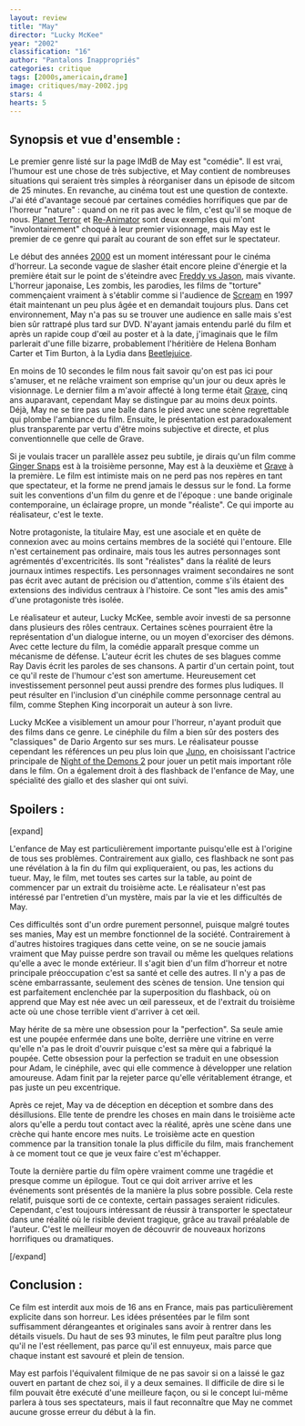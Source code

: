 ```yaml
---
layout: review
title: "May"
director: "Lucky McKee"
year: "2002"
classification: "16"
author: "Pantalons Inappropriés"
categories: critique
tags: [2000s,americain,drame]
image: critiques/may-2002.jpg
stars: 4
hearts: 5
---
```


## Synopsis et vue d'ensemble :

Le premier genre listé sur la page IMdB de May est "comédie". Il est vrai, l'humour est une chose de très subjective, et May contient de nombreuses situations qui seraient très simples à réorganiser dans un épisode de sitcom de 25 minutes. En revanche, au cinéma tout est une question de contexte. J'ai été d'avantage secoué par certaines comédies horrifiques que par de l'horreur "nature"&nbsp;: quand on ne rit pas avec le film, c'est qu'il se moque de nous. [Planet Terror](#) et [Re-Animator](#) sont deux exemples qui m'ont "involontairement" choqué à leur premier visionnage, mais May est le premier de ce genre qui paraît au courant de son effet sur le spectateur.

Le début des années [2000](#) est un moment intéressant pour le cinéma d'horreur. La seconde vague de slasher était encore pleine d'énergie et la première était sur le point de s'éteindre avec [Freddy vs Jason](#), mais vivante. L'horreur japonaise, Les zombis, les parodies, les films de "torture" commençaient vraiment à s'établir comme si l'audience de [Scream](#) en 1997 était maintenant un peu plus âgée et en demandait toujours plus. Dans cet environnement, May n'a pas su se trouver une audience en salle mais s'est bien sûr rattrapé plus tard sur DVD. N'ayant jamais entendu parlé du film et après un rapide coup d'œil au poster et à la date, j'imaginais que le film parlerait d'une fille bizarre, probablement l'héritière de Helena Bonham Carter et Tim Burton, à la Lydia dans [Beetlejuice](#).

En moins de 10 secondes le film nous fait savoir qu'on est pas ici pour s'amuser, et ne relâche vraiment son emprise qu'un jour ou deux après le visionnage. Le dernier film a m'avoir affecté à long terme était [Grave](#), cinq ans auparavant, cependant May se distingue par au moins deux points. Déjà, May ne se tire pas une balle dans le pied avec une scène regrettable qui plombe l'ambiance du film. Ensuite, le présentation est paradoxalement plus transparente par vertu d'être moins subjective et directe, et plus conventionnelle que celle de Grave.

Si je voulais tracer un parallèle assez peu subtile, je dirais qu'un film comme [Ginger Snaps](#) est à la troisième personne, May est à la deuxième et [Grave](#) à la première. Le film est intimiste mais on ne perd pas nos repères en tant que spectateur, et la forme ne prend jamais le dessus sur le fond. La forme suit les conventions d'un film du genre et de l'époque&nbsp;: une bande originale contemporaine, un éclairage propre, un monde "réaliste". Ce qui importe au réalisateur, c'est le texte.

Notre protagoniste, la titulaire May, est une asociale et en quête de connexion avec au moins certains membres de la société qui l'entoure. Elle n'est certainement pas ordinaire, mais tous les autres personnages sont agrémentés d'excentricités. Ils sont "réalistes" dans la réalité de leurs journaux intimes respectifs. Les personnages vraiment secondaires ne sont pas écrit avec autant de précision ou d'attention, comme s'ils étaient des extensions des individus centraux à l'histoire. Ce sont "les amis des amis" d'une protagoniste très isolée.

Le réalisateur et auteur, Lucky McKee, semble avoir investi de sa personne dans plusieurs des rôles centraux. Certaines scènes pourraient être la représentation d'un dialogue interne, ou un moyen d'exorciser des démons. Avec cette lecture du film, la comédie apparaît presque comme un mécanisme de défense. L'auteur écrit les chutes de ses blagues comme Ray Davis écrit les paroles de ses chansons. A partir d'un certain point, tout ce qu'il reste de l'humour c'est son amertume. Heureusement cet investissement personnel peut aussi prendre des formes plus ludiques. Il peut résulter en l'inclusion d'un cinéphile comme personnage central au film, comme Stephen King incorporait un auteur à son livre.

Lucky McKee a visiblement un amour pour l'horreur, n'ayant produit que des films dans ce genre. Le cinéphile du film a bien sûr des posters des "classiques" de Dario Argento sur ses murs. Le réalisateur pousse cependant les références un peu plus loin que [Juno](#), en choisissant l'actrice principale de [Night of the Demons 2](#) pour jouer un petit mais important rôle dans le film. On a également droit à des flashback de l'enfance de May, une spécialité des giallo et des slasher qui ont suivi.

## Spoilers :

[expand]

L'enfance de May est particulièrement importante puisqu'elle est à l'origine de tous ses problèmes. Contrairement aux giallo, ces flashback ne sont pas une révélation à la fin du film qui expliqueraient, ou pas, les actions du tueur. May, le film, met toutes ses cartes sur la table, au point de commencer par un extrait du troisième acte. Le réalisateur n'est pas intéressé par l'entretien d'un mystère, mais par la vie et les difficultés de May.

Ces difficultés sont d'un ordre purement personnel, puisque malgré toutes ses manies, May est un membre fonctionnel de la société. Contrairement à d'autres histoires tragiques dans cette veine, on se ne soucie jamais vraiment que May puisse perdre son travail ou même les quelques relations qu'elle a avec le monde extérieur. Il s'agit bien d'un film d'horreur et notre principale préoccupation c'est sa santé et celle des autres. Il n'y a pas de scène embarrassante, seulement des scènes de tension. Une tension qui est parfaitement enclenchée par la superposition du flashback, où on apprend que May est née avec un œil paresseux, et de l'extrait du troisième acte où une chose terrible vient d'arriver à cet œil.

May hérite de sa mère une obsession pour la "perfection". Sa seule amie est une poupée enfermée dans une boîte, derrière une vitrine en verre qu'elle n'a pas le droit d'ouvrir puisque c'est sa mère qui a fabriqué la poupée. Cette obsession pour la perfection se traduit en une obsession pour Adam, le cinéphile, avec qui elle commence à développer une relation amoureuse. Adam finit par la rejeter parce qu'elle véritablement étrange, et pas juste un peu excentrique.

Après ce rejet, May va de déception en déception et sombre dans des désillusions. Elle tente de prendre les choses en main dans le troisième acte alors qu'elle a perdu tout contact avec la réalité, après une scène dans une crèche qui hante encore mes nuits. Le troisième acte en question commence par la transition tonale la plus difficile du film, mais franchement à ce moment tout ce que je veux faire c'est m'échapper.

Toute la dernière partie du film opère vraiment comme une tragédie et presque comme un épilogue. Tout ce qui doit arriver arrive et les événements sont présentés de la manière la plus sobre possible. Cela reste relatif, puisque sorti de ce contexte, certain passages seraient ridicules. Cependant, c'est toujours intéressant de réussir à transporter le spectateur dans une réalité où le risible devient tragique, grâce au travail préalable de l'auteur. C'est le meilleur moyen de découvrir de nouveaux horizons horrifiques ou dramatiques.

[/expand]

## Conclusion :

Ce film est interdit aux mois de 16 ans en France, mais pas particulièrement explicite dans son horreur. Les idées présentées par le film sont suffisamment dérangeantes et originales sans avoir à rentrer dans les détails visuels. Du haut de ses 93 minutes, le film peut paraître plus long qu'il ne l'est réellement, pas parce qu'il est ennuyeux, mais parce que chaque instant est savouré et plein de tension.

May est parfois l'équivalent filmique de ne pas savoir si on a laissé le gaz ouvert en partant de chez soi, il y a deux semaines. Il difficile de dire si le film pouvait être exécuté d'une meilleure façon, ou si le concept lui-même parlera à tous ses spectateurs, mais il faut reconnaître que May ne commet aucune grosse erreur du début à la fin.
